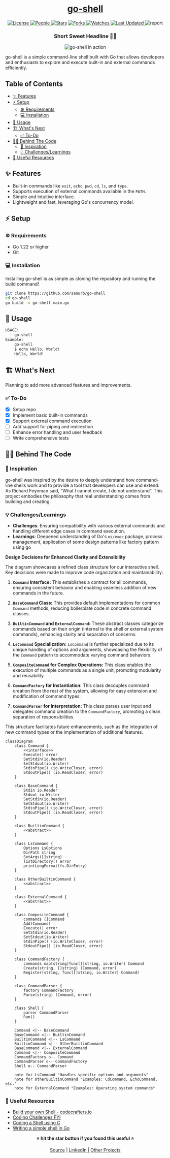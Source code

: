 <div align = "center">

<h1><a href="https://github.com/sanurb/go-shell">go-shell</a></h1>

<a href="https://github.com/sanurb/go-shell/blob/main/LICENSE">
<img alt="License" src="https://img.shields.io/github/license/sanurb/go-shell?style=flat&color=eee&label="> </a>

<a href="https://github.com/sanurb/go-shell/graphs/contributors">
<img alt="People" src="https://img.shields.io/github/contributors/sanurb/go-shell?style=flat&color=ffaaf2&label=People"> </a>

<a href="https://github.com/sanurb/go-shell/stargazers">
<img alt="Stars" src="https://img.shields.io/github/stars/sanurb/go-shell?style=flat&color=98c379&label=Stars"></a>

<a href="https://github.com/sanurb/go-shell/network/members">
<img alt="Forks" src="https://img.shields.io/github/forks/sanurb/go-shell?style=flat&color=66a8e0&label=Forks"> </a>

<a href="https://github.com/sanurb/go-shell/watchers">
<img alt="Watches" src="https://img.shields.io/github/watchers/sanurb/go-shell?style=flat&color=f5d08b&label=Watches"> </a>

<a href="https://github.com/sanurb/go-shell/pulse">
<img alt="Last Updated" src="https://img.shields.io/github/last-commit/sanurb/go-shell?style=flat&color=e06c75&label="> </a>

<img alt="report" src="https://goreportcard.com/badge/github.com/sanurb/go-shell">

<h3>Short Sweet Headline 🎇🎉</h3>

<figure>
  <img src="./assets/screenshot.jpg" alt="go-shell in action">
  <br/>
</figure>

</div>

go-shell is a simple command-line shell built with Go that allows developers and enthusiasts to explore and execute built-in and external commands efficiently.

<!-- START doctoc generated TOC please keep comment here to allow auto update -->
<!-- DON'T EDIT THIS SECTION, INSTEAD RE-RUN doctoc TO UPDATE -->
## Table of Contents

- [✨ Features](#-features)
- [⚡ Setup](#-setup)
  - [⚙️ Requirements](#-requirements)
  - [💻 Installation](#-installation)
- [🚀 Usage](#-usage)
- [🏗️ What's Next](#-whats-next)
  - [✅ To-Do](#-to-do)
- [🧑‍💻 Behind The Code](#-behind-the-code)
  - [🌈 Inspiration](#-inspiration)
  - [💡 Challenges/Learnings](#-challengeslearnings)
- [📑 Useful Resources](#-useful-resources)

<!-- END doctoc generated TOC please keep comment here to allow auto update -->

## ✨ Features

- Built-in commands like `exit`, `echo`, `pwd`, `cd`, `ls`, and `type`.
- Supports execution of external commands available in the `PATH`.
- Simple and intuitive interface.
- Lightweight and fast, leveraging Go's concurrency model.

## ⚡ Setup

### ⚙️ Requirements

- Go 1.22 or higher
- Git

### 💻 Installation

Installing go-shell is as simple as cloning the repository and running the build command!

```bash
git clone https://github.com/sanurb/go-shell
cd go-shell
go build -o go-shell main.go
```

## 🚀 Usage

```bash
USAGE:
    go-shell
Example:
    go-shell
    $ echo Hello, World!
    Hello, World!
```

## 🏗️ What's Next

Planning to add more advanced features and improvements.

### ✅ To-Do

- [x] Setup repo
- [x] Implement basic built-in commands
- [x] Support external command execution
- [ ] Add support for piping and redirection
- [ ] Enhance error handling and user feedback
- [ ] Write comprehensive tests

## 🧑‍💻 Behind The Code

### 🌈 Inspiration

go-shell was inspired by the desire to deeply understand how command-line shells work and to provide a tool that developers can use and extend. As Richard Feynman said, “What I cannot create, I do not understand”. This project embodies the philosophy that real understanding comes from building and creating.

### 💡 Challenges/Learnings

- **Challenges**: Ensuring compatibility with various external commands and handling different edge cases in command execution.
- **Learnings**: Deepened understanding of Go's `os/exec` package, process management, application of some design patterns like  factory pattern using go

**Design Decisions for Enhanced Clarity and Extensibility**

The diagram showcases a refined class structure for our interactive shell. Key decisions were made to improve code organization and maintainability:

1.  **`Command` Interface:** This establishes a contract for all commands, ensuring consistent behavior and enabling seamless addition of new commands in the future.

2.  **`BaseCommand` Class:** This provides default implementations for common `Command` methods, reducing boilerplate code in concrete command classes.

3.  **`BuiltinCommand` and `ExternalCommand`:** These abstract classes categorize commands based on their origin (internal to the shell or external system commands), enhancing clarity and separation of concerns.

4.  **`LsCommand` Specialization:** `LsCommand` is further specialized due to its unique handling of options and arguments, showcasing the flexibility of the `Command` pattern to accommodate varying command behaviors.

5.  **`CompositeCommand` for Complex Operations:** This class enables the execution of multiple commands as a single unit, promoting modularity and reusability.

6.  **`CommandFactory` for Instantiation:** This class decouples command creation from the rest of the system, allowing for easy extension and modification of command types.

7.  **`CommandParser` for Interpretation:** This class parses user input and delegates command creation to the `CommandFactory`, promoting a clean separation of responsibilities.

This structure facilitates future enhancements, such as the integration of new command types or the implementation of additional features.

```mermaid
classDiagram
    class Command {
        <<interface>>
        Execute() error
        SetStdin(io.Reader)
        SetStdout(io.Writer)
        StdinPipe() (io.WriteCloser, error)
        StdoutPipe() (io.ReadCloser, error)
    }

    class BaseCommand {
        Stdin io.Reader
        Stdout io.Writer
        SetStdin(io.Reader)
        SetStdout(io.Writer)
        StdinPipe() (io.WriteCloser, error)
        StdoutPipe() (io.ReadCloser, error)
    }

    class BuiltinCommand {
        <<abstract>>
    }

    class LsCommand {
        Options LsOptions
        DirPath string
        SetArgs([]string)
        listDirectory() error
        printLongFormat(fs.DirEntry)
    }

    class OtherBuiltinCommand {
        <<abstract>>
    }

    class ExternalCommand {
        <<abstract>>
    }

    class CompositeCommand {
        commands []Command
        Add(Command)
        Execute() error
        SetStdin(io.Reader)
        SetStdout(io.Writer)
        StdinPipe() (io.WriteCloser, error)
        StdoutPipe() (io.ReadCloser, error)
    }

    class CommandFactory {
        commands map[string]func([]string, io.Writer) Command
        Create(string, []string) (Command, error)
        Register(string, func([]string, io.Writer) Command)
    }

    class CommandParser {
        factory CommandFactory
        Parse(string) (Command, error)
    }

    class Shell {
        parser CommandParser
        Run()
    }

    Command <|-- BaseCommand
    BaseCommand <|-- BuiltinCommand
    BuiltinCommand <|-- LsCommand
    BuiltinCommand <|-- OtherBuiltinCommand
    BaseCommand <|-- ExternalCommand
    Command <|-- CompositeCommand
    CommandFactory o-- Command
    CommandParser o-- CommandFactory
    Shell o-- CommandParser

    note for LsCommand "Handles specific options and arguments"
    note for OtherBuiltinCommand "Examples: CdCommand, EchoCommand, etc."
    note for ExternalCommand "Examples: Operating system commands"
```


### 📑 Useful Resources
- [Build your own Shell - codecrafters.io](https://app.codecrafters.io/courses/shell/overview)
- [Coding Challenges FYI](https://codingchallenges.fyi/challenges/challenge-shell/)
- [Coding a Shell using C](https://medium.com/@santiagobedoa/coding-a-shell-using-c-1ea939f10e7e)
- [Writing a simple shell in Go](https://blog.init-io.net/post/2018/07-01-go-unix-shell/)

<div align="center">

<strong>⭐ hit the star button if you found this useful ⭐</strong><br>

<a href="https://github.com/sanurb/go-shell">Source</a>
| <a href="https://linkedin.com/in/sanurb" target="_blank">LinkedIn </a>
| <a href="https://sanurb.github.io/projects" target="_blank">Other Projects </a>

</div>